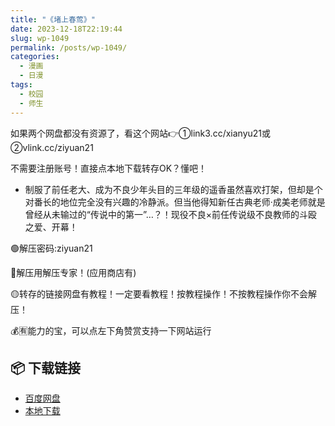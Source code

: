 ```yaml
---
title: "《堵上春莺》"
date: 2023-12-18T22:19:44
slug: wp-1049
permalink: /posts/wp-1049/
categories:
  - 漫画
  - 日漫
tags:
  - 校园
  - 师生
---
```


如果两个网盘都没有资源了，看这个网站👉①link3.cc/xianyu21或②vlink.cc/ziyuan21

不需要注册账号！直接点本地下载转存OK？懂吧！

*   制服了前任老大、成为不良少年头目的三年级的遥香虽然喜欢打架，但却是个对番长的地位完全没有兴趣的冷静派。但当他得知新任古典老师·成美老师就是曾经从未输过的“传说中的第一”…？！现役不良×前任传说级不良教师的斗殴之爱、开幕！

🟢解压密码:ziyuan21

🔵解压用解压专家！(应用商店有)

🟡转存的链接网盘有教程！一定要看教程！按教程操作！不按教程操作你不会解压！

💰🈶能力的宝，可以点左下角赞赏支持一下网站运行

## 📦 下载链接
- [百度网盘](https://blziyuan21.com/pay-download/1049?key=aa12c44de1&down_id=0)
- [本地下载](https://blziyuan21.com/pay-download/1049?key=aa12c44de1&down_id=1)

